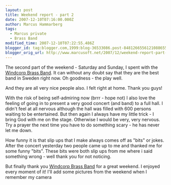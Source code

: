 ```yaml
---
layout: post
title: Weekend report - part 2
date: 2007-12-10T07:16:00.000Z
author: Marcus Hammarberg
tags:
  - Marcus private
  - Brass Band
modified_time: 2007-12-10T07:22:55.486Z
blogger_id: tag:blogger.com,1999:blog-36533086.post-8481266556121088655
blogger_orig_url: http://www.marcusoft.net/2007/12/weekend-report-part-2.html
---
```


The second part of the weekend - Saturday and Sunday, I spent with the
[Windcorp
Brass Band](http://www.windcorpbrassband.se/). It can without any doubt
say that they are the best band in Sweden right now. Oh goodness - the
play well.

And they are all very nice people also. I felt right at home. Thank you
guys!

With the risk of being self-admiring now (brrr - hope not) I also love the
feeling of going in to present a very good concert (and band) to a full
hall. I didn't feel at all nervous although the hall was filled with 600
persons waiting to be entertained. But then again I always have my
little trick - I bring God with me on the stage. Otherwise I would be
very, very nervous. Try a prayer the next time you have to do something
scary - he has never let me down.

How funny it is that slip ups that I make always comes off as "bits" or
jokes. After the concert yesterday two people came up to me and thanked
me for some funny "bits". These bits were both slip ups from me where i
said something wrong - well thank you for not noticing.

But finally thank you [Windcorp Brass
Band](http://www.windcorpbrassband.se/) for a great weekend. I enjoyed
every moment of it! I'll add some pictures from the weekend when I remember my
camera
